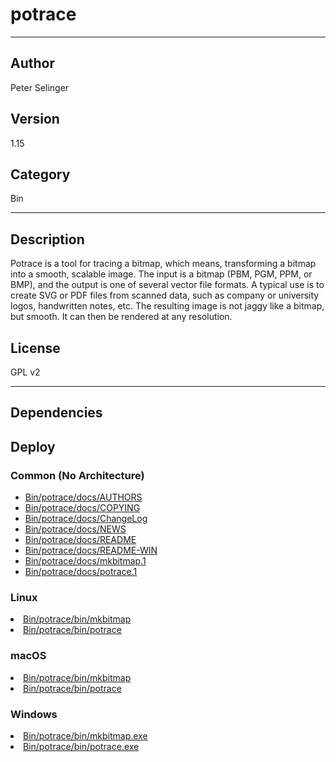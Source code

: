 # potrace
___

## Author
Peter Selinger

## Version
1.15

## Category
Bin

___

## Description
<p>Potrace is a tool for tracing a bitmap, which means, transforming a bitmap into a smooth, scalable image. The input is a bitmap (PBM, PGM, PPM, or BMP), and the output is one of several vector file formats.  A typical use is to create SVG or PDF files from scanned data, such as company or university logos, handwritten notes, etc. The resulting image is not jaggy like a bitmap, but smooth. It can then be rendered at any resolution.</p>

<h2>License</h2>

<p>GPL v2</p>

___

## Dependencies

## Deploy

### Common (No Architecture)

<ul>
<li><a href="https://gitlab.com/WeSuckLess/Reactor/-/blob/master/Atoms/com.PeterSelinger.potrace/Bin/potrace/docs/AUTHORS?ref_type=heads">Bin/potrace/docs/AUTHORS</a></li>
<li><a href="https://gitlab.com/WeSuckLess/Reactor/-/blob/master/Atoms/com.PeterSelinger.potrace/Bin/potrace/docs/COPYING?ref_type=heads">Bin/potrace/docs/COPYING</a></li>
<li><a href="https://gitlab.com/WeSuckLess/Reactor/-/blob/master/Atoms/com.PeterSelinger.potrace/Bin/potrace/docs/ChangeLog?ref_type=heads">Bin/potrace/docs/ChangeLog</a></li>
<li><a href="https://gitlab.com/WeSuckLess/Reactor/-/blob/master/Atoms/com.PeterSelinger.potrace/Bin/potrace/docs/NEWS?ref_type=heads">Bin/potrace/docs/NEWS</a></li>
<li><a href="https://gitlab.com/WeSuckLess/Reactor/-/blob/master/Atoms/com.PeterSelinger.potrace/Bin/potrace/docs/README?ref_type=heads">Bin/potrace/docs/README</a></li>
<li><a href="https://gitlab.com/WeSuckLess/Reactor/-/blob/master/Atoms/com.PeterSelinger.potrace/Bin/potrace/docs/README-WIN?ref_type=heads">Bin/potrace/docs/README-WIN</a></li>
<li><a href="https://gitlab.com/WeSuckLess/Reactor/-/blob/master/Atoms/com.PeterSelinger.potrace/Bin/potrace/docs/mkbitmap.1?ref_type=heads">Bin/potrace/docs/mkbitmap.1</a></li>
<li><a href="https://gitlab.com/WeSuckLess/Reactor/-/blob/master/Atoms/com.PeterSelinger.potrace/Bin/potrace/docs/potrace.1?ref_type=heads">Bin/potrace/docs/potrace.1</a></li>
</ul>

### Linux

<li><a href="https://gitlab.com/WeSuckLess/Reactor/-/blob/master/Atoms/com.PeterSelinger.potrace/Linux/Bin/potrace/bin/mkbitmap?ref_type=heads">Bin/potrace/bin/mkbitmap</a></li>
<li><a href="https://gitlab.com/WeSuckLess/Reactor/-/blob/master/Atoms/com.PeterSelinger.potrace/Linux/Bin/potrace/bin/potrace?ref_type=heads">Bin/potrace/bin/potrace</a></li>

### macOS

<li><a href="https://gitlab.com/WeSuckLess/Reactor/-/blob/master/Atoms/com.PeterSelinger.potrace/Mac/Bin/potrace/bin/mkbitmap?ref_type=heads">Bin/potrace/bin/mkbitmap</a></li>
<li><a href="https://gitlab.com/WeSuckLess/Reactor/-/blob/master/Atoms/com.PeterSelinger.potrace/Mac/Bin/potrace/bin/potrace?ref_type=heads">Bin/potrace/bin/potrace</a></li>

### Windows

<li><a href="https://gitlab.com/WeSuckLess/Reactor/-/blob/master/Atoms/com.PeterSelinger.potrace/Windows/Bin/potrace/bin/mkbitmap.exe?ref_type=heads">Bin/potrace/bin/mkbitmap.exe</a></li>
<li><a href="https://gitlab.com/WeSuckLess/Reactor/-/blob/master/Atoms/com.PeterSelinger.potrace/Windows/Bin/potrace/bin/potrace.exe?ref_type=heads">Bin/potrace/bin/potrace.exe</a></li>
